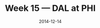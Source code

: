 ---
layout: game
title: Week 15 — DAL at PHI
season: 2014
game_id: 2014_15_DAL_PHI
week: 15
date: 2014-12-14
home_team: PHI
away_team: DAL
final_home: 
final_away: 
pbp_url: /assets/data/pbp/2014/2014_15_DAL_PHI.csv.gz
---
